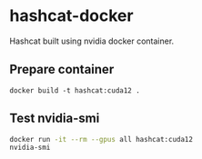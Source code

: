 # hashcat-docker

Hashcat built using nvidia docker container.

## Prepare container

```
docker build -t hashcat:cuda12 .
```

## Test nvidia-smi

```bash
docker run -it --rm --gpus all hashcat:cuda12
nvidia-smi
```
